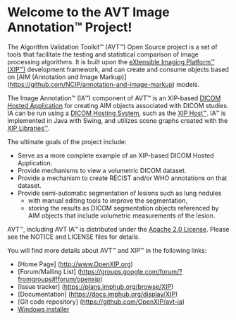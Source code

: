 Welcome to the AVT Image Annotation&trade; Project!
===================================================

The Algorithm Validation Toolkit&trade; (AVT&trade;) Open Source project is a set
of tools that facilitate the testing and statistical comparison of image processing
algorithms.  It is built upon the
[eXtensible Imaging Platform&trade; (XIP&trade;)](http://www.OpenXIP.org) development
framework, and can create and consume objects based
on [AIM (Annotation and Image Markup)] (https://github.com/NCIP/annotation-and-image-markup)
models.  

The Image Annotation&trade; (IA&trade;) component of AVT&trade; is an XIP-based 
[DICOM Hosted Application](http://medical.nema.org/Dicom/2011/11_19pu.pdf)
for creating AIM objects associated with DICOM studies.  IA can be run using a
[DICOM Hosting System](http://medical.nema.org/Dicom/2011/11_19pu.pdf),
such as the [XIP Host&trade;](https://github.com/OpenXIP/xip-host).
IA&trade; is implemented in Java with Swing, and utilizes scene graphs
created with the [XIP Libraries&trade;](https://github.com/OpenXIP/xip-libraries).

The ultimate goals of the project include:

* Serve as a more complete example of an XIP-based DICOM Hosted Application.
* Provide mechanisms to view a volumetric DICOM dataset.
* Provide a mechanism to create RECIST and/or WHO annotations on that dataset.
* Provide semi-automatic segmentation of lesions such as lung nodules
  + with manual editing tools to improve the segmentation,
  + storing the results as DICOM segmentation objects referenced by AIM objects
    that include volumetric measurements of the lesion.

AVT&trade;, including AVT IA&trade; is distributed under the
[Apache 2.0 License](http://opensource.org/licenses/Apache-2.0).
Please see the NOTICE and LICENSE files for details.

You will find more details about AVT&trade; and XIP&trade; in the following links:

*  [Home Page] (http://www.OpenXIP.org)
*  [Forum/Mailing List] (https://groups.google.com/forum/?fromgroups#!forum/openxip)
*  [Issue tracker] (https://plans.imphub.org/browse/XIP)
*  [Documentation] (https://docs.imphub.org/display/XIP)
*  [Git code repository] (https://github.com/OpenXIP/avt-ia)
*  [Windows installer](https://mirgforge.wustl.edu/gf/project/xip/frs/)

